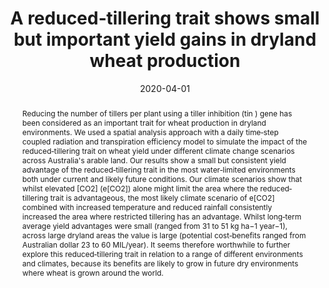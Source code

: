 ---
authors: 
 - Alireza Houshmandfar 
 - Noboru Ota 
 - Garry J. O'Leary
 - bangyou-zheng
 - Yang Chen 
 - Sabine Tausz-Posch 
 - Glenn J. Fitzgerald 
 - Richard Richards 
 - Greg J. Rebetzke 
 - Michael Tausz

doi: 10.1111/gcb.15105
date: "2020-04-01"
image_preview: ""
math: false
publication_types: ["2"]
publication: "Global Change Biology"
publication_short: ""
selected: false
title: "A reduced‐tillering trait shows small but important yield gains in dryland wheat production"
tags: 
 - apsim
 - model
 - wheat
 - tiller


abstract: "Reducing the number of tillers per plant using a tiller inhibition (tin ) gene has been considered as an important trait for wheat production in dryland environments. We used a spatial analysis approach with a daily time‐step coupled radiation and transpiration efficiency model to simulate the impact of the reduced‐tillering trait on wheat yield under different climate change scenarios across Australia's arable land. Our results show a small but consistent yield advantage of the reduced‐tillering trait in the most water‐limited environments both under current and likely future conditions. Our climate scenarios show that whilst elevated [CO2] (e[CO2]) alone might limit the area where the reduced‐tillering trait is advantageous, the most likely climate scenario of e[CO2] combined with increased temperature and reduced rainfall consistently increased the area where restricted tillering has an advantage. Whilst long‐term average yield advantages were small (ranged from 31 to 51 kg ha−1 year−1), across large dryland areas the value is large (potential cost‐benefits ranged from Australian dollar 23 to 60 MIL/year). It seems therefore worthwhile to further explore this reduced‐tillering trait in relation to a range of different environments and climates, because its benefits are likely to grow in future dry environments where wheat is grown around the world."

---